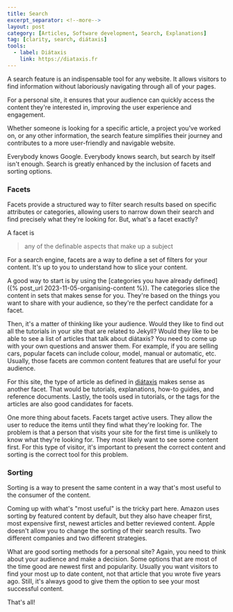 ```yaml
---
title: Search
excerpt_separator: <!--more-->
layout: post
category: [Articles, Software development, Search, Explanations]
tag: [clarity, search, diátaxis]
tools:
  - label: Diátaxis
    link: https://diataxis.fr
---
```

A search feature is an indispensable tool for any website. It allows visitors to find information without laboriously navigating through all of your pages.

For a personal site, it ensures that your audience can quickly access the content they're interested in, improving the user experience and engagement.

Whether someone is looking for a specific article, a project you've worked on, or any other information, the search feature simplifies their journey and contributes to a more user-friendly and navigable website.

<!--more-->

Everybody knows Google. Everybody knows search, but search by itself isn't enough. Search is greatly enhanced by the inclusion of facets and sorting options.

### Facets
Facets provide a structured way to filter search results based on specific attributes or categories, allowing users to narrow down their search and find precisely what they're looking for. But, what's a facet exactly?

A facet is

> any of the definable aspects that make up a subject

For a search engine, facets are a way to define a set of filters for your content. It's up to you to understand how to slice your content.

A good way to start is by using the [categories you have already defined]({% post_url 2023-11-05-organising-content %}). The categories slice the content in sets that makes sense for you. They're based on the things you want to share with your audience, so they're the perfect candidate for a facet.

Then, it's a matter of thinking like your audience. Would they like to find out all the tutorials in your site that are related to Jekyll? Would they like to be able to see a list of articles that talk about diátaxis? You need to come up with your own questions and answer them.  For example, if you are selling cars, popular facets can include colour, model, manual or automatic, etc. Usually, those facets are common content features that are useful for your audience.

For this site, the type of article as defined in [diátaxis](https://diataxis.fr) makes sense as another facet. That would be tutorials, explanations, how-to guides, and reference documents. Lastly, the tools used in tutorials, or the tags for the articles are also good candidates for facets.

One more thing about facets. Facets target active users. They allow the user to reduce the items until they find what they're looking for. The problem is that a person that visits your site for the first time is unlikely to know what they're looking for. They most likely want to see some content first. For this type of visitor, it's important to present the correct content and sorting is the correct tool for this problem.

### Sorting

Sorting is a way to present the same content in a way that's most useful to the consumer of the content.

Coming up with what's "most useful" is the tricky part here. Amazon uses sorting by featured content by default, but they also have cheaper first, most expensive first, newest articles and better reviewed content. Apple doesn't allow you to change the sorting of their search results. Two different companies and two different strategies.

What are good sorting methods for a personal site? Again, you need to think about your audience and make a decision. Some options that are most of the time good are newest first and popularity. Usually you want visitors to find your most up to date content, not that article that you wrote five years ago. Still, it's always good to give them the option to see your most successful content.

That's all!
